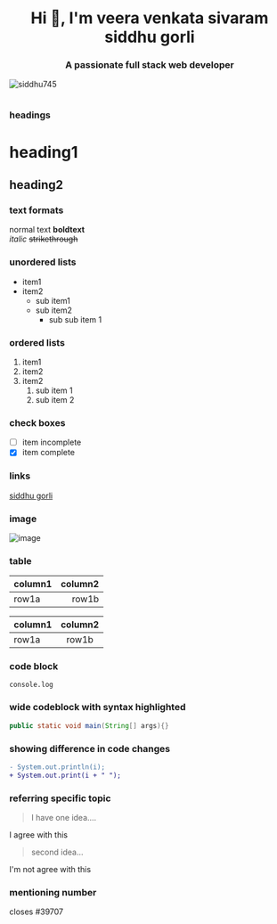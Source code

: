 <h1 align="center">Hi 👋, I'm veera venkata sivaram siddhu gorli</h1>
<h3 align="center">A passionate full stack web developer</h3>

<p align="left"> <img src="https://komarev.com/ghpvc/?username=siddhu745&label=Profile%20views&color=0e75b6&style=flat"
        alt="siddhu745" /> </p>

<p align="left"> <a href="https://twitter.com/" target="blank"><img
            src="https://img.shields.io/twitter/follow/?logo=twitter&style=for-the-badge" alt="" /></a> </p>


### headings
# heading1
## heading2


### text formats
normal text
**boldtext** <br>
*italic*
~~strikethrough~~

### unordered lists
- item1
- item2
  - sub item1
  - sub item2
    - sub sub item 1

### ordered lists
1. item1
2. item2
3. item2
   1. sub item 1
   2. sub item 2
  
### check boxes
- [ ] item incomplete
- [x] item complete

### links
[siddhu gorli](https://github.com/siddhu745)

### image
![image](https://th.bing.com/th/id/R.ac7ffcb57ba67020274bfd9c20f079c1?rik=Cexhvch9ogXs1g&riu=http%3a%2f%2fshiftedstuff.ru%2fwp-content%2fuploads%2f2020%2f01%2fhelloworld-1536x1024.jpg&ehk=ULwPApvJAJInyQn%2faFcP5hTQeqRndj%2f7LHNiL3W0L3A%3d&risl=&pid=ImgRaw&r=0)


### table
|column1| column2|
|:----|----:|
|row1a|row1b|

|column1| column2|
|:----|:----:|
|row1a|row1b|


### code block
`console.log`

### wide codeblock with syntax highlighted
```java
public static void main(String[] args){}
```

### showing difference in code changes
```diff
- System.out.println(i);
+ System.out.print(i + " ");
```

### referring specific topic
> I have one idea....

I agree with this
> second idea...

I'm not agree with this



### mentioning number
closes #39707
